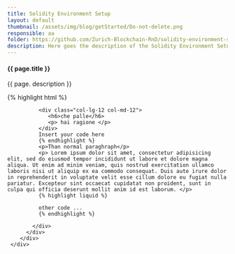 ```yaml
---
title: Solidity Environment Setup
layout: default
thumbnail: /assets/img/blog/getStarted/Do-not-delete.png
responsible: aa
folder: https://github.com/Zurich-Blockchain-RnD/solidity-environment-setup
description: Here goes the description of the Solidity Environment Setup. This will be shown also on the Get Started page.
---
```


<section>
    <div class="container">
        <div class="project-single">
            <div class="row project-single-text margin-30px-tb">
                <div class="col-lg-12 col-md-12">
                   <h4>{{ page.title }}</h4>
                   <p>{{ page. description }}</p>
                </div>
            </div>
            <div class="row margin-50px-bottom sm-margin-30px-bottom">
              <div class="col-12">
              {% highlight html %}

              <div class="col-lg-12 col-md-12">
                 <h6>che palle</h6>
                 <p> hai ragione </p>
              </div>
              Insert your code here
              {% endhighlight %}
              <p>Than normal paraghraph</p>
              <p> Lorem ipsum dolor sit amet, consectetur adipisicing elit, sed do eiusmod tempor incididunt ut labore et dolore magna aliqua. Ut enim ad minim veniam, quis nostrud exercitation ullamco laboris nisi ut aliquip ex ea commodo consequat. Duis aute irure dolor in reprehenderit in voluptate velit esse cillum dolore eu fugiat nulla pariatur. Excepteur sint occaecat cupidatat non proident, sunt in culpa qui officia deserunt mollit anim id est laborum. </p>
              {% highlight liquid %}

              other code ...
              {% endhighlight %}

            </div>
          </div>
        </div>
     </div>
</section>
